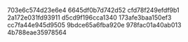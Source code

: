 703e6c574d23e6e4
6645df0b7d742d52
cfd78f249efdf9b1
2a172e031fd93911
d5cd9f196cca1340
173afe3baa150ef3
cc7fa44e945d9505
9bdce65a6fba920e
978fac01a40ab013
4b788eae35978564
